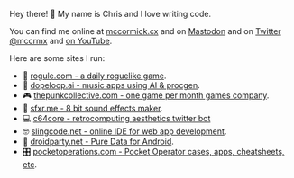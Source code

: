 Hey there! 👋 My name is Chris and I love writing code.

You can find me online at [mccormick.cx](https://mccormick.cx)
and on <a rel="me" href="https://mccormick.cx/@chris">Mastodon</a>
and on [Twitter @mccrmx](https://twitter.com/mccrmx)
and [on YouTube](https://www.youtube.com/user/mccormix).

Here are some sites I run:

 * 🧝 [rogule.com - a daily roguelike game](https://rogule.com).
 * 🎹 [dopeloop.ai - music apps using AI & procgen](https://dopeloop.ai).
 * 🎮 [thepunkcollective.com - one game per month games company](https://thepunkcollective.com).
 * 👾 [sfxr.me - 8 bit sound effects maker](https://sfxr.me).
 * 💻 [c64core - retrocomputing aesthetics twitter bot](https://twitter.com/c64core)
 * 🤓 [slingcode.net - online IDE for web app development](https://slingcode.net).
 * 📱 [droidparty.net - Pure Data for Android](https://droidparty.net).
 * 🎛️ [pocketoperations.com - Pocket Operator cases, apps, cheatsheets, etc](https://pocketoperations.com).

<!--

 * infinitelives.github.io - [game dev with Clojure](https://infinitelives.github.io).
 * svgflipbook.com - [inkscape animation](https://svgflipbook.com).
 * hostedgitea.com - [you can get a hosted Gitea box here](https://hostedgitea.com).

-->

<!--
<div align="center">
  <a href="https://chr15m.itch.io/roguelike-browser-boilerplate">
    <img src="https://img.itch.zone/aW1nLzQwMDczOTAucG5n/315x250%23c/WaOcnf.png"
         title="Roguelike Browser Boilerplate"
         alt="Roguelike Browser Boilerplate"/><br/>
    Want to make your own roguelike game?<br/>
    Use this web app template to get a head start.
  </a>

  <a href="https://slingcode.net/">
    <img src="slingcode-banner.png"
         title="Slingcode online editor"
         alt="Slingcode online editor"
         width="315"><br/>
    Slingcode is a beginner-friendly web based
    IDE and personal computing platform.
  </a>

  <a href="">
    <img src="https://raw.githubusercontent.com/infinitelives/px3d/master/gifs/around.gif"
         title="px3d"
         alt="px3d"
         width="315"><br/>
    px3d ClojureScript 3d game engine<br/>
    with Blender live-reloading.
  </a>
</div>
-->

<!--
![GitHub statistics for chr15m](https://github-readme-stats.vercel.app/api?username=chr15m&show_icons=true&count_private=true&hide_rank=true)
-->
